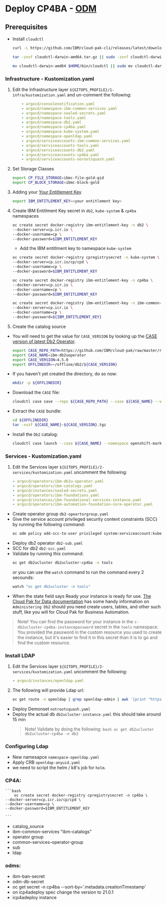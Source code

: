 # Deploy CP4BA - [ODM](https://www.ibm.com/products/operational-decision-manager?utm_content=SRCWW&p1=Search&p4=43700064670126812&p5=p&gclid=CjwKCAjwqJSaBhBUEiwAg5W9p_oekz-evt442nYbrYWGB6ouLhun87jWI4P7lbKOUoPAyx_5H5rSJhoCx7UQAvD_BwE&gclsrc=aw.ds)
## Prerequisites 
- Install `cloudctl`
    ```bash
    curl -L https://github.com/IBM/cloud-pak-cli/releases/latest/download/cloudctl-darwin-amd64.tar.gz -o cloudctl-darwin-amd64.tar.gz || curl -L https://github.com/IBM/cloud-pak-cli/releases/latest/download/cloudctl-darwin-amd64.tar.gz -o cloudctl-darwin-amd64.tar.gz
    ```
    ```bash
    tar -zxvf cloudctl-darwin-amd64.tar.gz || sudo -zxvf cloudctl-darwin-amd64.tar.gz
    ```
    ```bash
    mv cloudctl-darwin-amd64 $HOME/bin/cloudctl || sudo mv cloudctl-darwin-amd64 $HOME/bin/cloudctl 
    ```
### Infrastructure - Kustomization.yaml
1. Edit the Infrastructure layer `${GITOPS_PROFILE}/1-infra/kustomization.yaml` and un-comment the following:
    ```yaml
        - argocd/consolenotification.yaml
        - argocd/namespace-ibm-common-services.yaml
        - argocd/namespace-sealed-secrets.yaml
        - argocd/namespace-tools.yaml
        - argocd/namespace-db2.yaml
        - argocd/namespace-cp4ba.yaml
        - argocd/namespace-kube-system.yaml
        - argocd/namespace-openldap.yaml
        - argocd/serviceaccounts-ibm-common-services.yaml
        - argocd/serviceaccounts-tools.yaml
        - argocd/serviceaccounts-db2.yaml
        - argocd/serviceaccounts-cp4ba.yaml
        - argocd/serviceaccounts-norootsquash.yaml
    ```
1. Set Storage Classes 
    ```bash
    export CP_FILE_STORAGE=ibmc-file-gold-gid
    export CP_BLOCK_STORAGE=ibmc-block-gold
    ``` 
1. Adding your [Your Entitlement Key](https://myibm.ibm.com/products-services/containerlibrar)

    ```bash
    export IBM_ENTITLEMENT_KEY=<your entitlement key>
    ```
1. Create IBM Entitlment Key secret in `db2`, `kube-system` & `cp4ba` namespaces 
    ```bash
    oc create secret docker-registry ibm-entitlement-key -n db2 \
    --docker-server=cp.icr.io \
    --docker-username=cp \
    --docker-password=$IBM_ENTITLEMENT_KEY 

    ```
    - Add the IBM entitlment key to namespace `kube-system`

    ```bash
    oc create secret docker-registry cpregistrysecret -n kube-system \
    --docker-server=cp.icr.io/cp/cpd \
    --docker-username=cp \
    --docker-password=$IBM_ENTITLEMENT_KEY 

    ```
    ```bash
    oc create secret docker-registry ibm-entitlement-key -n cp4ba \
    --docker-server=cp.icr.io \
    --docker-username=cp \
    --docker-password=$IBM_ENTITLEMENT_KEY 

    ```
    ```bash
    oc create secret docker-registry ibm-entitlement-key -n ibm-common-services \
    --docker-server=cp.icr.io \
    --docker-username=cp \
    --docker-password=${IBM_ENTITLEMENT_KEY} 
    ```
1. Create the catalog source
- You will need to get the value for `CASE_VERSION` by looking up the [CASE version of latest Db2 Operator](https://www.ibm.com/docs/en/db2/11.5?topic=deployments-db2-red-hat-openshift#concept_bq1_v4r_hlb__case-version).
    ```bash
    export CASE_REPO_PATH=https://github.com/IBM/cloud-pak/raw/master/repo/case
    export CASE_NAME=ibm-db2uoperator
    export CASE_VERSION=4.5.0
    export OFFLINEDIR=~/offline/db2/${CASE_VERSION}
    ```
- If you haven't yet created the directory, do so now:
    ```bash
    mkdir -p ${OFFLINEDIR}
    ```
- Download the `CASE` file:
    ```bash
    cloudctl case save --repo ${CASE_REPO_PATH} --case ${CASE_NAME} --version ${CASE_VERSION} --outputdir ${OFFLINEDIR}
    ```
- Extract the `CASE` bundle:
    ```bash
    cd ${OFFLINEDIR}
    tar -xvzf ${CASE_NAME}-${CASE_VERSION}.tgz
    ```
- Install the `Db2` catalog:
    ```bash
    cloudctl case launch --case ${CASE_NAME} --namespace openshift-marketplace --inventory db2uOperatorSetup --action installCatalog --tolerance 1
    ```
### Services - Kustomization.yaml

1. Edit the Services layer `${GITOPS_PROFILE}/2-services/kustomization.yaml` uncomment the following:
    ```yaml
    - argocd/operators/ibm-db2u-operator.yaml
    - argocd/operators/ibm-catalogs.yaml
    - argocd/instances/sealed-secrets.yaml
    - argocd/operators/ibm-foundations.yaml
    - argocd/instances/ibm-foundational-services-instance.yaml
    - argocd/operators/ibm-automation-foundation-core-operator.yaml
    ```

- Create operator group `db2-opeartorgroup.yaml`
- Give the service account privileged security content constraints (SCC) by running the following command:
    ```bash
    oc adm policy add-scc-to-user privileged system:serviceaccount:kube-system:norootsquash
    ```
- Deploy db2 operator `db2-sub.yaml`
- SCC for db2 `db2-scc.yaml`
- Validate by running this command:
    ```bash
    oc get db2ucluster db2ucluster-cp4ba -n tools
    ```
    or you can use the `watch` command to run the command every 2 secounds:
    ```bash
    watch "oc get db2ucluster -n tools"
    ```
- When the state field says Ready your instance is ready for use. [The Cloud Pak for Data documentation](https://www.ibm.com/docs/en/cloud-paks/cp-data/4.5.x?topic=db2-administering) has some handy information on `Administering Db2` should you need create users, tables, and other such stuff, like you will for Cloud Pak for Business Automation.

> Note! You can find the password for your instance in the `c-db2ucluster-cp4ba-instancepassword` secret in the `tools` namespace. You provided the password in the custom resource you used to create the instance, but it's easier to find it in this secret than it is to go and find the custom resource.

### Install LDAP


1. Edit the Services layer `${GITOPS_PROFILE}/2-services/kustomization.yaml` uncomment the following:
    ```yaml
    - argocd/instances/openldap.yaml
    ```
1. The following will provide Ldap url:
    ```bash
    oc get route -n openldap | grep openldap-admin | awk '{print "https://"$2}'
    ```



- Deploy Demonset `notrootsquash.yaml`
- Deploy the actual db `db2ucluster-instance.yaml` this should take around 15 min
    > Note!
    > Validate by doing the following:
        ```bash
        oc get db2ucluster db2ucluster-cp4ba -n db2
        ``` 
### Configuring Ldap
- New namesapce `namespace-openldap.yaml`
- Apply CRB `openldap-anyuid.yaml`
- we need to script the helm / k8's job for `helm`. 

### CP4A:
    ```bash
        oc create secret docker-registry cpregistrysecret -n cp4ba \
    --docker-server=cp.icr.io/cp/cpd \
    --docker-username=cp \
    --docker-password=$IBM_ENTITLEMENT_KEY 

    ```
- catalog_source
- ibm-common-services "ibm-catalogs"
- operator group
- common-services-operator-group
- sub
- ldap
### odms:
- ibm-ban-secret
- odm-db-secret
- oc get secret -n cp4ba --sort-by='.metadata.creationTimestamp'
- on icp4adeploy spec change the version to 21.0.1
- icp4adeploy instance